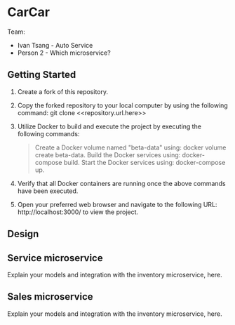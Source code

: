 # CarCar

Team:

- Ivan Tsang - Auto Service
- Person 2 - Which microservice?

## Getting Started

1. Create a fork of this repository.
2. Copy the forked repository to your local computer by using the following command: git clone <<repository.url.here>>

3. Utilize Docker to build and execute the project by executing the following commands:

   > Create a Docker volume named "beta-data" using: docker volume create beta-data.
   > Build the Docker services using: docker-compose build.
   > Start the Docker services using: docker-compose up.

4. Verify that all Docker containers are running once the above commands have been executed.

5. Open your preferred web browser and navigate to the following URL: http://localhost:3000/ to view the project.

## Design

## Service microservice

Explain your models and integration with the inventory
microservice, here.

## Sales microservice

Explain your models and integration with the inventory
microservice, here.
